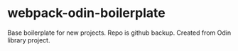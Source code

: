 # webpack-odin-boilerplate
Base boilerplate for new projects. Repo is github backup. Created from Odin library project.
